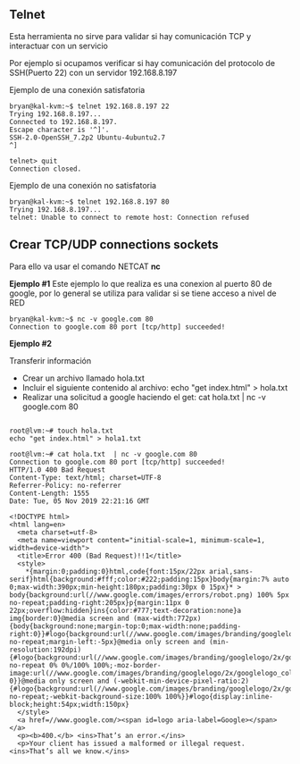 ## Telnet 

Esta herramienta no sirve para validar si hay comunicación TCP y interactuar con un servicio

Por ejemplo si ocupamos verificar si hay comunicación del protocolo de SSH(Puerto 22) con un servidor 192.168.8.197

Ejemplo de una conexión satisfatoria

```
bryan@kal-kvm:~$ telnet 192.168.8.197 22
Trying 192.168.8.197...
Connected to 192.168.8.197.
Escape character is '^]'.
SSH-2.0-OpenSSH_7.2p2 Ubuntu-4ubuntu2.7
^]

telnet> quit
Connection closed.

```
Ejemplo de una conexión no satisfatoria

```
bryan@kal-kvm:~$ telnet 192.168.8.197 80
Trying 192.168.8.197...
telnet: Unable to connect to remote host: Connection refused

```

## Crear TCP/UDP connections sockets

Para ello va usar el comando NETCAT **nc**

**Ejemplo #1**
Este ejemplo lo que realiza es una conexion al puerto 80 de google, por lo general se utiliza para validar si se tiene acceso a nivel de RED

```
bryan@kal-kvm:~$ nc -v google.com 80
Connection to google.com 80 port [tcp/http] succeeded!
```
**Ejemplo #2**

Transferir información 

* []() Crear un archivo llamado hola.txt
* []() Incluir el siguiente contenido al archivo: echo "get index.html" > hola.txt 
* []() Realizar una solicitud a google haciendo el get: cat hola.txt  | nc -v google.com 80

```

root@lvm:~# touch hola.txt 
echo "get index.html" > hola1.txt

root@lvm:~# cat hola.txt  | nc -v google.com 80
Connection to google.com 80 port [tcp/http] succeeded!
HTTP/1.0 400 Bad Request
Content-Type: text/html; charset=UTF-8
Referrer-Policy: no-referrer
Content-Length: 1555
Date: Tue, 05 Nov 2019 22:21:16 GMT

<!DOCTYPE html>
<html lang=en>
  <meta charset=utf-8>
  <meta name=viewport content="initial-scale=1, minimum-scale=1, width=device-width">
  <title>Error 400 (Bad Request)!!1</title>
  <style>
    *{margin:0;padding:0}html,code{font:15px/22px arial,sans-serif}html{background:#fff;color:#222;padding:15px}body{margin:7% auto 0;max-width:390px;min-height:180px;padding:30px 0 15px}* > body{background:url(//www.google.com/images/errors/robot.png) 100% 5px no-repeat;padding-right:205px}p{margin:11px 0 22px;overflow:hidden}ins{color:#777;text-decoration:none}a img{border:0}@media screen and (max-width:772px){body{background:none;margin-top:0;max-width:none;padding-right:0}}#logo{background:url(//www.google.com/images/branding/googlelogo/1x/googlelogo_color_150x54dp.png) no-repeat;margin-left:-5px}@media only screen and (min-resolution:192dpi){#logo{background:url(//www.google.com/images/branding/googlelogo/2x/googlelogo_color_150x54dp.png) no-repeat 0% 0%/100% 100%;-moz-border-image:url(//www.google.com/images/branding/googlelogo/2x/googlelogo_color_150x54dp.png) 0}}@media only screen and (-webkit-min-device-pixel-ratio:2){#logo{background:url(//www.google.com/images/branding/googlelogo/2x/googlelogo_color_150x54dp.png) no-repeat;-webkit-background-size:100% 100%}}#logo{display:inline-block;height:54px;width:150px}
  </style>
  <a href=//www.google.com/><span id=logo aria-label=Google></span></a>
  <p><b>400.</b> <ins>That’s an error.</ins>
  <p>Your client has issued a malformed or illegal request.  <ins>That’s all we know.</ins>


```




